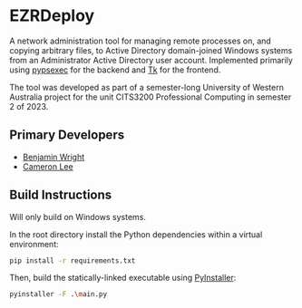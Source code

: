 # EZRDeploy

A network administration tool for managing remote processes on, and copying arbitrary files, to Active Directory domain-joined Windows systems from an Administrator Active Directory user account.
Implemented primarily using [pypsexec](https://github.com/jborean93/pypsexec) for the backend and [Tk](https://docs.python.org/3/library/tkinter.html)
for the frontend.

The tool was developed as part of a semester-long University of Western Australia project for the unit CITS3200 Professional Computing in semester 2 of 2023.

## Primary Developers

- [Benjamin Wright](https://github.com/altwright)
- [Cameron Lee](https://github.com/CameronLee02)

## Build Instructions

Will only build on Windows systems.

In the root directory install the Python dependencies within a virtual environment:

```sh
pip install -r requirements.txt
```

Then, build the statically-linked executable using [PyInstaller](https://pyinstaller.org/en/stable/):

```sh
pyinstaller -F .\main.py
```
